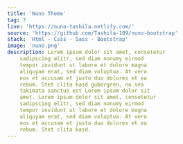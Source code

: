 ```yaml
---
title: 'Nuno Theme'
tag: 7
live: 'https://nuno-tashila.netlify.com/'
source: 'https://github.com/Tashila-109/nuno-bootstrap'
stack: 'Html - Csss - Sass - Bootstrap'
image: 'nuno.png'
description: Lorem ipsum dolor sit amet, consetetur
    sadipscing elitr, sed diam nonumy eirmod
    tempor invidunt ut labore et dolore magna
    aliquyam erat, sed diam voluptua. At vero
    eos et accusam et justo duo dolores et ea
    rebum. Stet clita kasd gubergren, no sea
    takimata sanctus est Lorem ipsum dolor sit
    amet. Lorem ipsum dolor sit amet, consetetur
    sadipscing elitr, sed diam nonumy eirmod
    tempor invidunt ut labore et dolore magna
    aliquyam erat, sed diam voluptua. At vero
    eos et accusam et justo duo dolores et ea
    rebum. Stet clita kasd.
---
```

